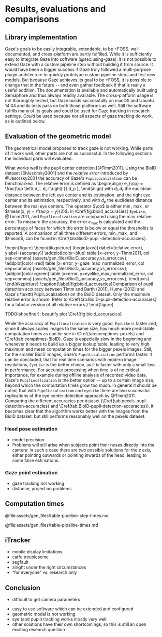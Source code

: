# Results, evaluations and comparisons


## Library implementation

Gaze's goals to be easily integrable, extendable, to be +FOSS, well documented,
and cross-platform are partly fulfilled. While it is sufficiently easy to
integrate Gaze into software (@sec:using-gaze), it is not possible to extend
Gaze with a custom pipeline step without building it from source. It would have
been a bigger success if Gaze truly followed a multi-purpose plugin architecture
to quickly prototype custom pipeline steps and test new models. But because Gaze
achieves its goal to be +FOSS, it is possible to change that in the future --
and even gather feedback if that is really a useful addition. The documentation
is available and automatically built using Semaphore and thus always readily
available. The cross-platform usage is not thoroughly tested, but Gaze builds
successfully on macOS and Ubuntu 14.04 and its tests pass on both those
platforms as well. Still the software fulfills many of its goals and could be
used for Gaze tracking in research settings. *Could* be used because not all
aspects of gaze tracking do work, as is outlined below.


## Evaluation of the geometric model

The geometrical model proposed to track gaze is not working. While parts of it
work well, other parts are not as successful. In the following sections the
individual parts will evaluated.

What works well is the pupil center detection [@Timm2011]. Using
the BioID dataset [@Jesorsky2001] and the *relative error* introduced by @Jesorsky2001
the accuracy of Gaze's `PupilLocalization` can be benchmarked. The relative error
is defined as
\begin{align}
e_{\op} = \frac{\op \left( d_l, d_r \right) }{ d_p },
\end{align}
with $d_l, d_r$ the euclidean distance between the left eye center and its
estimation, and the right eye center and its estimation, respectively, and with
$d_p$ the euclidean distance between the real eye centers. The operator $\op$
is either $\min$, $\max$, or $\mean(x, y) = \frac{x + y}{2}$. In
\Cref{fig:bioid_accuracies} `EyeLike`, @Timm2011, and `PupilLocalization` are
compared using the $\max$ relative error. To measure the accuracy,
the error $e_{\max}$ is calculated and the percentage of faces for which the
error is below or equal the thresholds is reported. A comparison of all three
different errors, $\min, \max,$ and $\mean$, can be found in
\Cref{tab:BioID-pupil-detection-accuracies}.

\begin{figure}
    \begin{tikzpicture}
        \begin{axis}[xlabel={relative error}, ylabel={accuracy}]
            \addplot[color=blue] table [x=error, y=Timm2011, col sep=comma] {assets/gen_files/BioID_accuracy_vs_error.csv};
            \addplot[color=red] table [x=error, y=gaze_max_normalized_error, col sep=comma] {assets/gen_files/BioID_accuracy_vs_error.csv};
            \addplot[color=green] table [x=error, y=eyelike_max_normalized_error, col sep=comma] {assets/gen_files/BioID_accuracy_vs_error.csv};
        \end{axis}
    \end{tikzpicture}
    \caption{\label{fig:bioid_accuracies}Comparison of pupil detection accuracy between Timm and Barth (2011), Hume (2012) and Gaze's \texttt{PupilLocalization} on the BioID dataset. Only the maximum relative error is shown. Refer to \Cref{tab:BioID-pupil-detection-accuracies} for a tabular version of all relative errors.}
\end{figure}

TODO(shoeffner): beautify plot \Cref{fig:bioid_accuracies}

While the accuracy of `PupilLocalization` is very good, `EyeLike` is faster
and, since it always scales images to the same size, has much more predictable
computation times as can be see in \Cref{tab:comptimes-pexels} and
\Cref{tab:comptimes-BioID}. Gaze is especially slow in the beginning and
whenever it needs to build up a bigger lookup table, leading to very high
maximum and mean computation times for the bigger pexels images. Still, for the
smaller BioID images, Gaze's `PupilLocalization` performs faster. It can be
concluded, that for real time scenarios with modern image resolutions,
`EyeLike` is the better choice, as it is faster with only a small loss in
performance. For accurate processing when time is of no critical importance,
for example during offline analysis of recorded video data, Gaze's
`PupilLocalization` is the better option -- up to a certain image size, beyond
which the computation times grow too much. In general it should be noted, that
with `PupilLocalization` and `eyeLike` there are two successful
replications of the eye center detection approach by @Timm2011. Comparing the
different accuracies per dataset (\Cref{tab:pexels-pupil-detection-accuracies}
and \Cref{tab:BioID-pupil-detection-accuracies}), it becomes clear that the
algorithm works better with the images from the BioID dataset, but still
performs reasonably well on the pexels dataset.


### Head pose estimation

- model precision
- Problems will still arise when subjects point their noses directly into the
  camera: In such a case there are two possible solutions for the $z$ axis,
  either pointing outwards or pointing inwards of the head, leading to some false
  estimations.


### Gaze point estimation

- gaze tracking not working
- distance, projection problems


## Computation times

@file:assets/gen_files/table-pipeline-step-times.md

@file:assets/gen_files/table-pipeline-times.md


## iTracker

- mobile display limitations
- caffe troublesome
- segfault
- alright under the right circumstances
- "for everyone" vs. research only


## Conclusion

* difficult to get camera parameters
- easy to use software which can be extended and configured
- geometric model is not working
- eye (and pupil) tracking works mostly very well
- other solutions have their own shortcomings, so this is still an open exciting research question
